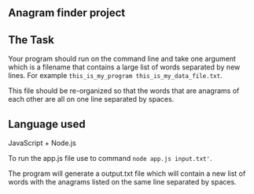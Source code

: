 ## Anagram finder project

## The Task

Your program should run on the command line and take one argument which is a filename that contains a large list of words separated by new lines. For example `this_is_my_program this_is_my_data_file.txt`.

This file should be re-organized so that the words that are anagrams of each other are all on one line separated by spaces.

## Language used

JavaScript + Node.js

To run the app.js file use to command `node app.js input.txt'`.

The program will generate a output.txt file which will contain a new list of words with the anagrams listed on the same line separated by spaces.